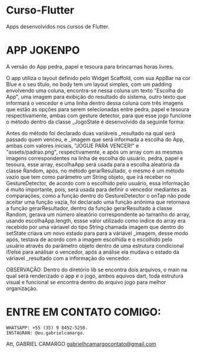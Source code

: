 # Curso-Flutter
Apps desenvolvidos nos cursos de Flutter.

# APP JOKENPO
A versão do App pedra, papel e tesoura para brincarnas horas livres.

O app utiliza o layout definido pelo Widget Scaffold, com sua AppBar na cor Blue e o seu título, no body tem um layout simples, com um padding envolvendo uma coluna, encontra-se nessa coluna um texto "Escolha do App", uma imagem para exibição do resultado do sistema, outro texto que informará o vencedor e uma linha dentro dessa coluna com três imagens que estão as opções para serem selecionadas entre pedra, papel e tesoura respectivamente, ambas com gesture detector, para que esse jogo funcione o método dentro da classe _JogoState é desenvolvido da seguinte forma:

Antes do método foi declarado duas variáveis _resultado na qual será passado quem venceu, e _imagem que será informada a escolha do App, ambas com valores iniciais, "JOGUE PARA VENCER!" e "assets/padrao.png", respectivamente, e após um array com as mesmas imagens correspondentes na linha de escolha do usuário, pedra, papel e tesoura, esse array, escolhaApp será usada para a escolha aleatória da classe Random, após, no método gerarResultado, o mesmo é um método vazio que tem como parâmetro um String objeto, que irá receber no GestureDetector, de acordo com o escolhido pelo usuário, essa informação é muito importante, pois, será usada para definir o vencedor mediantes as comparações, como a função dentro do GestureDetector o onTap não pode aceitar uma função vazia, foi declarado uma função anônima que retornava a função gerarResultador, dentro da função gerarResultado a classe Random, gerava um número aleatório correspondente ao tamanho do array, usando escolhaApp.length, essse valor utilizado como índice do array era recebido por uma váriavel do tipo String chamada imagem que dentro do setState criava um novo estado para para a váriavel _imagem, desse modo após, testava de acordo com a imagem escolhida e o escolhido pelo usuário através do parâmetro objeto dentro de uma estrutura condicional if/else para análisar o vencedor, após a análise ela mudava o estado da váriavel _resultado com a informação do vencedor. 

OBSERVAÇÃO: Dentro do diretório lib se encontra dois arquivos, o main na qual será renderizado o app e o jogo, ambos aquivos dart, toda estrutura visual e funcional se encontra dentro do arquivo jogo para melhor organização.

# ENTRE EM CONTATO COMIGO:
    WHATSAPP: +55 (35) 9 8452-5250.
    INSTAGRAN: @eu.gabrielcamargo.

Att,
GABRIEL CAMARGO
gabrielhcamargocontato@gmail.com

